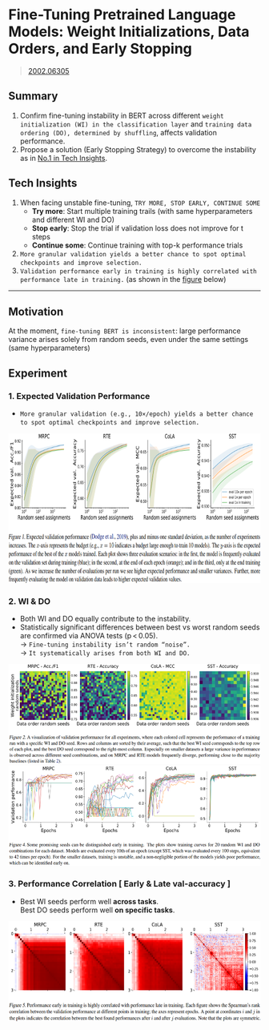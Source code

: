 # Fine-Tuning Pretrained Language Models: Weight Initializations, Data Orders, and Early Stopping
> [2002.06305](https://arxiv.org/abs/2002.06305)<br>

## Summary 
1. Confirm fine-tuning instability in BERT across different `weight initialization (WI) in the classification layer` and `training data ordering (DO), determined by shuffling`, affects validation performance.
2. Propose a solution (Early Stopping Strategy) to overcome the instability as in [No.1 in Tech Insights](#tech-insights).

## Tech Insights 
1. When facing unstable fine-tuning, `TRY MORE, STOP EARLY, CONTINUE SOME`
    - **Try more**: Start multiple training trails (with same hyperparameters and different WI and DO)
    - **Stop early**: Stop the trial if validation loss does not improve for t steps
    - **Continue some**: Continue training with top-k performance trials
2. `More granular validation yields a better chance to spot optimal checkpoints and improve selection.`
3. `Validation performance early in training is highly correlated with performance late in training.` (as shown in the [figure](#3-performance-correlation--early--late-val-accuracy-) below)

---

## Motivation 
At the moment, `fine‑tuning BERT is inconsistent`: large performance variance arises solely from random seeds, even under the same settings (same hyperparameters)

## Experiment
### 1. Expected Validation Performance 
- `More granular validation (e.g., 10×/epoch) yields a better chance to spot optimal checkpoints and improve selection.`
<div align=center><img src="/figures/2002.06305.01.png" style="height: 300px; width: auto;"/></div>

### 2. WI & DO
- Both WI and DO equally contribute to the instability.
- Statistically significant differences between best vs worst random seeds are confirmed via ANOVA tests (p < 0.05).<br>
  &rarr; `Fine-tuning instability isn’t random “noise”.`<br>
  &rarr; `It systematically arises from both WI and DO.`
<div align=center><img src="/figures/2002.06305.02.png" style="height: 200px; width: auto;"/></div>
<div align=center><img src="/figures/2002.06305.03.png" style="height: 200px; width: auto;"/></div>

### 3. Performance Correlation [ Early & Late val-accuracy ]
- Best WI seeds perform well **across tasks**.<br>
  Best DO seeds perform well **on specific tasks**.
<div align=center><img src="/figures/2002.06305.04.png" style="height: 200px; width: auto;"/></div>
